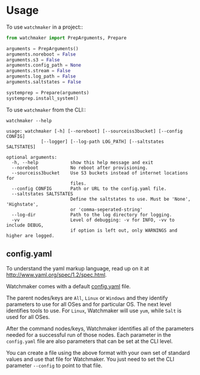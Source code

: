 # Usage

To use `watchmaker` in a project::

```python
from watchmaker import PrepArguments, Prepare

arguments = PrepArguments()
arguments.noreboot = False
arguments.s3 = False
arguments.config_path = None
arguments.stream = False
arguments.log_path = False
arguments.saltstates = False

systemprep = Prepare(arguments)
systemprep.install_system()
```

To use `watchmaker` from the CLI::

```
watchmaker --help

usage: watchmaker [-h] [--noreboot] [--sourceiss3bucket] [--config CONFIG]
             [--logger] [--log-path LOG_PATH] [--saltstates SALTSTATES]

optional arguments:
  -h, --help            show this help message and exit
  --noreboot            No reboot after provisioning.
  --sourceiss3bucket    Use S3 buckets instead of internet locations for
                        files.
  --config CONFIG       Path or URL to the config.yaml file.
  --saltstates SALTSTATES
                        Define the saltstates to use. Must be 'None', 'Highstate',
                        or 'comma-seperated-string'
  --log-dir             Path to the log directory for logging.
  -vv                   Level of debugging: -v for INFO, -vv to include DEBUG,
                        if option is left out, only WARNINGS and higher are logged.

```

## config.yaml

To understand the yaml markup language, read up on it at http://www.yaml.org/spec/1.2/spec.html.

Watchmaker comes with a default [config.yaml](https://github.com/plus3it/watchmaker/blob/develop/src/watchmaker/static/config.yaml) file.

The parent nodes/keys are `All`, `Linux` or `Windows` and they identify parameters to use for all OSes and for particular OS.
The next level identifies tools to use. For `Linux`, Watchmaker will use `yum`, while `Salt` is used for all OSes.

After the command nodes/keys, Watchmaker identifies all of the parameters needed for a successful run of those nodes.
Each parameter in the `config.yaml` file are also parameters that can be set at the CLI level.

You can create a file using the above format with your own set of standard values and use that file
for Watchmaker.  You just need to set the CLI parameter `--config` to point to that file.
